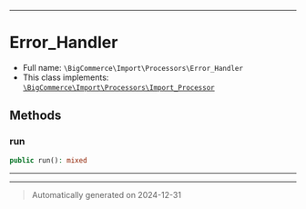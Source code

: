***

# Error_Handler





* Full name: `\BigCommerce\Import\Processors\Error_Handler`
* This class implements:
[`\BigCommerce\Import\Processors\Import_Processor`](./classes/BigCommerce/Import/Processors/Import_Processor.md)




## Methods


### run



```php
public run(): mixed
```












***


***
> Automatically generated on 2024-12-31
